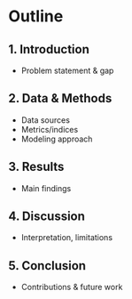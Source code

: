 # Outline

## 1. Introduction
- Problem statement & gap

## 2. Data & Methods
- Data sources
- Metrics/indices
- Modeling approach

## 3. Results
- Main findings

## 4. Discussion
- Interpretation, limitations

## 5. Conclusion
- Contributions & future work
